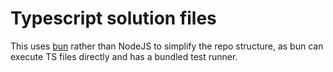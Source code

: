 # Typescript solution files

This uses [bun](https://bun.sh) rather than NodeJS to simplify the repo
structure, as bun can execute TS files directly and has a bundled test runner.
